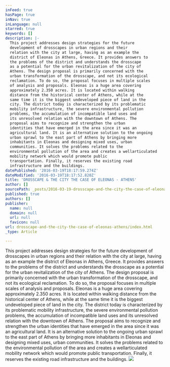 ```yaml
---
inFeed: true
hasPage: true
inNav: true
inLanguage: null
starred: true
keywords: []
description: |-
  This project addresses design strategies for the future
  development of drosscapes in urban regions and their
  relation with the city at large, having as an example the
  district of Eleonas in Athens, Greece. It provides answers to
  the problems of the district and understands the drosscape
  as a potential for the urban revitalization of the city of
  Athens. The design proposal is primarily concerned with the
  urban transformation of the drosscape, and not its ecological
  reclamation. To do so, the proposal focuses in multiple scales
  of analysis and proposals. Eleonas is a huge area covering
  approximately 2.350 acres. It is located within walking
  distance from the historical center of Athens, while at the
  same time it is the biggest undeveloped piece of land in the
  city. The district today is characterized by its problematic
  mobility infrastructure, the severe environmental pollution
  problems, the accumulation of incompatible land uses and
  its unresolved relation with the downtown of Athens. The
  proposal aims to recognize and strengthen the urban
  identities that have emerged in the area since it was an
  agricultural land. It is an alternative solution to the ongoing
  urban sprawl to the east part of Athens by bringing more
  inhabitants in Eleonas and designing mixed uses, urban
  communities. It solves the problems related to the
  environmental pollution of the area and creates a wellarticulated
  mobility network which would promote public
  transportation. Finally, it reserves the existing road
  infrastructure and the buildings.
datePublished: '2016-03-19T18:17:59.274Z'
dateModified: '2016-03-19T18:17:52.820Z'
title: 'DROSSCAPE & THE CITY THE CASE OF ELEONAS - ATHENS'
author: []
sourcePath: _posts/2016-03-19-drosscape-and-the-city-the-case-of-eleonas-athens.md
published: true
authors: []
publisher:
  name: null
  domain: null
  url: null
  favicon: null
url: drosscape-and-the-city-the-case-of-eleonas-athens/index.html
_type: Article

---
```

This project addresses design strategies for the future
development of drosscapes in urban regions and their
relation with the city at large, having as an example the
district of Eleonas in Athens, Greece. It provides answers to
the problems of the district and understands the drosscape
as a potential for the urban revitalization of the city of
Athens. The design proposal is primarily concerned with the
urban transformation of the drosscape, and not its ecological
reclamation. To do so, the proposal focuses in multiple scales
of analysis and proposals. Eleonas is a huge area covering
approximately 2.350 acres. It is located within walking
distance from the historical center of Athens, while at the
same time it is the biggest undeveloped piece of land in the
city. The district today is characterized by its problematic
mobility infrastructure, the severe environmental pollution
problems, the accumulation of incompatible land uses and
its unresolved relation with the downtown of Athens. The
proposal aims to recognize and strengthen the urban
identities that have emerged in the area since it was an
agricultural land. It is an alternative solution to the ongoing
urban sprawl to the east part of Athens by bringing more
inhabitants in Eleonas and designing mixed uses, urban
communities. It solves the problems related to the
environmental pollution of the area and creates a wellarticulated
mobility network which would promote public
transportation. Finally, it reserves the existing road
infrastructure and the buildings.
![](https://the-grid-user-content.s3-us-west-2.amazonaws.com/a7837d3d-29b2-43e5-8499-b29171d8c6bc.jpg)